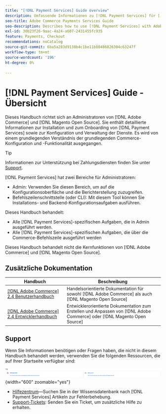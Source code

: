```yaml
---
title: "[!DNL Payment Services] Guide overview"
description: Umfassende Informationen zu [!DNL Payment Services] für [!DNL Adobe Commerce] und [!DNL Magento Open Source] Administratoren, einschließlich Installation und Onboarding
seo-title: Adobe Commerce Payments Services Guide
seo-description: Describes how to use [!DNL Payment Services] with Adobe Commerce or [!DNL Magento Open Source].
exl-id: 30b23f26-9aac-4a24-a607-2431455fc935
feature: Payments, Checkout
recommendations: noCatalog
source-git-commit: 6ba5a283d9138b4c1be11b80486826304c63247f
workflow-type: tm+mt
source-wordcount: '196'
ht-degree: 0%

---
```


# [!DNL Payment Services] Guide - Übersicht

Dieses Handbuch richtet sich an Administratoren von [!DNL Adobe Commerce] und [!DNL Magento Open Source]. Sie enthält detaillierte Informationen zur Installation und zum Onboarding von [!DNL Payment Services] sowie zur Konfiguration und Verwaltung der Dienste. Es wird von einem grundlegenden Verständnis der grundlegenden Commerce-Konfiguration und -Funktionalität ausgegangen.

>[!TIP]
>
>Informationen zur Unterstützung bei Zahlungsdiensten finden Sie unter [Support](#support).

[!DNL Payment Services] hat zwei Bereiche für Administratoren:

* Admin: Verwenden Sie diesen Bereich, um auf die Konfigurationsoberfläche und die Berichterstellung zuzugreifen.
* Befehlszeilenschnittstelle (oder CLI): Mit diesem Tool können Sie Installations- und Backend-Konfigurationsaufgaben ausführen.

Dieses Handbuch behandelt:

* Alle [!DNL Payment Services]-spezifischen Aufgaben, die in Admin ausgeführt werden.
* Alle [!DNL Payment Services]-spezifischen Aufgaben, die über die Commerce-Befehlszeile ausgeführt werden

Dieses Handbuch behandelt nicht die Kernfunktionen von [!DNL Adobe Commerce] und [!DNL Magento Open Source].

## Zusätzliche Dokumentation

| Handbuch | Beschreibung |
|------ | ----------- |
| [[!DNL Adobe Commerce] 2.4 Benutzerhandbuch](https://experienceleague.adobe.com/docs/commerce-admin/user-guides/home.html) | Handelsorientierte Dokumentation für sowohl [!DNL Adobe Commerce] als auch [!DNL Magento Open Source] |
| [[!DNL Adobe Commerce] 2.4 Entwicklerhandbuch](https://developer.adobe.com/commerce/docs) | Entwicklerorientierte Dokumentation zum Erstellen und Anpassen von [!DNL Adobe Commerce] oder [!DNL Magento Open Source] |

## Support

Wenn Sie Informationen benötigen oder Fragen haben, die nicht in diesem Handbuch behandelt werden, verwenden Sie die folgenden Ressourcen, die auf Ihrer Startseite verfügbar sind:

![Hilfe-Ressourcen](assets/help-resources.png){width="600" zoomable="yes"}

* [Hilfezentrum](https://experienceleague.adobe.com/docs/commerce-knowledge-base/kb/overview.html)—Suchen Sie in der Wissensdatenbank nach [!DNL Payment Services] Artikeln zur Fehlerbehebung.
* [Support-Tickets](https://experienceleague.adobe.com/docs/commerce-knowledge-base/kb/help-center-guide/magento-help-center-user-guide.html#submit-ticket): Senden Sie ein Ticket, um zusätzliche Hilfe zu erhalten.
